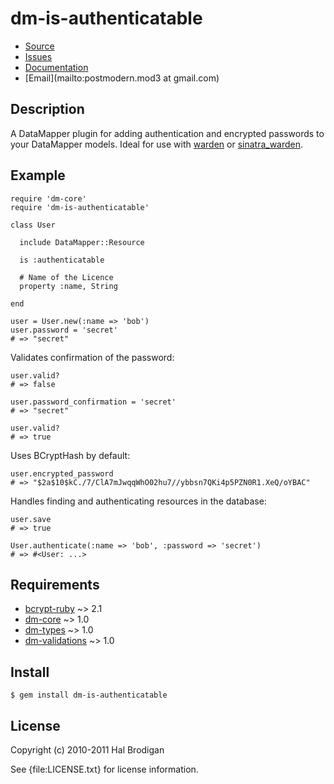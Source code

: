 # dm-is-authenticatable

* [Source](http://github.com/postmodern/dm-is-authenticatable)
* [Issues](http://github.com/postmodern/dm-is-authenticatable/issues)
* [Documentation](http://rubydoc.info/gems/dm-is-authenticatable/frames)
* [Email](mailto:postmodern.mod3 at gmail.com)

## Description

A DataMapper plugin for adding authentication and encrypted passwords to
your DataMapper models. Ideal for use with
[warden](http://github.com/hassox/warden) or
[sinatra_warden](http://github.com/jsmestad/sinatra_warden).

## Example

    require 'dm-core'
    require 'dm-is-authenticatable'
  
    class User
  
      include DataMapper::Resource

      is :authenticatable
    
      # Name of the Licence
      property :name, String
    
    end
  
    user = User.new(:name => 'bob')
    user.password = 'secret'
    # => "secret"

Validates confirmation of the password:

    user.valid?
    # => false

    user.password_confirmation = 'secret'
    # => "secret"

    user.valid?
    # => true

Uses BCryptHash by default:

    user.encrypted_password
    # => "$2a$10$kC./7/ClA7mJwqqWhO02hu7//ybbsn7QKi4p5PZN0R1.XeQ/oYBAC"

Handles finding and authenticating resources in the database:

    user.save
    # => true

    User.authenticate(:name => 'bob', :password => 'secret')
    # => #<User: ...>

## Requirements

* [bcrypt-ruby](http://rubygems.org/gems/bcrypt-ruby) ~> 2.1
* [dm-core](http://github.com/datamapper/dm-core/) ~> 1.0
* [dm-types](http://github.com/datamapper/dm-types/) ~> 1.0
* [dm-validations](http://github.com/datamapper/dm-validations/) ~> 1.0

## Install

    $ gem install dm-is-authenticatable

## License

Copyright (c) 2010-2011 Hal Brodigan

See {file:LICENSE.txt} for license information.
